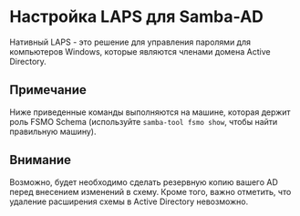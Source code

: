 # Настройка LAPS для Samba-AD

Нативный LAPS - это решение для управления паролями для компьютеров Windows, которые являются членами домена Active Directory.

## Примечание

Ниже приведенные команды выполняются на машине, которая держит роль FSMO Schema (используйте `samba-tool fsmo show`, чтобы найти правильную машину).

## Внимание

Возможно, будет необходимо сделать резервную копию вашего AD перед внесением изменений в схему. 
Кроме того, важно отметить, что удаление расширения схемы в Active Directory невозможно.
